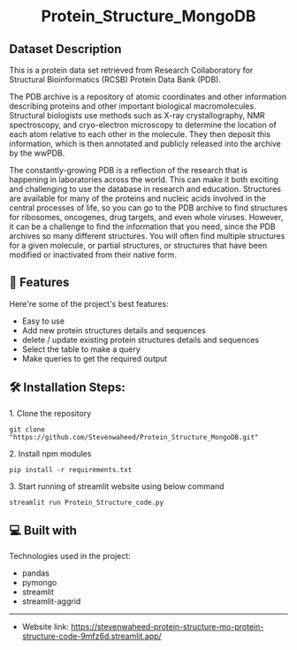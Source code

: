 <h1 align="center" id="title">Protein_Structure_MongoDB</h1>

<h2>Dataset Description</h2>

This is a protein data set retrieved from Research Collaboratory for Structural Bioinformatics (RCSB) Protein Data Bank (PDB).

The PDB archive is a repository of atomic coordinates and other information describing proteins and other important biological macromolecules. Structural biologists use methods such as X-ray crystallography, NMR spectroscopy, and cryo-electron microscopy to determine the location of each atom relative to each other in the molecule. They then deposit this information, which is then annotated and publicly released into the archive by the wwPDB.

The constantly-growing PDB is a reflection of the research that is happening in laboratories across the world. This can make it both exciting and challenging to use the database in research and education. Structures are available for many of the proteins and nucleic acids involved in the central processes of life, so you can go to the PDB archive to find structures for ribosomes, oncogenes, drug targets, and even whole viruses. However, it can be a challenge to find the information that you need, since the PDB archives so many different structures. You will often find multiple structures for a given molecule, or partial structures, or structures that have been modified or inactivated from their native form. 

  
<h2>🧐 Features</h2>

Here're some of the project's best features:

*   Easy to use
*   Add new protein structures details and sequences
*   delete / update existing protein structures details and sequences
*   Select the table to make a query
*   Make queries to get the required output

<h2>🛠️ Installation Steps:</h2>

<p>1. Clone the repository</p>

```
git clone "https://github.com/Stevenwaheed/Protein_Structure_MongoDB.git"
```

<p>2. Install npm modules</p>

```
pip install -r requirements.txt
```

<p>3. Start running of streamlit website using below command</p>

```
streamlit run Protein_Structure_code.py
```

  
  
<h2>💻 Built with</h2>

Technologies used in the project:

*   pandas
*   pymongo
*   streamlit
*   streamlit-aggrid
------------------------------------
- Website link: https://stevenwaheed-protein-structure-mo-protein-structure-code-9mfz6d.streamlit.app/
